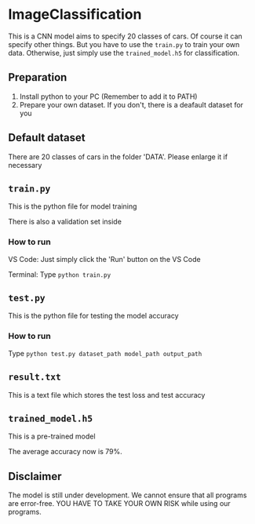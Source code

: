 # ImageClassification
This is a CNN model aims to specify 20 classes of cars. Of course it can specify other things. But you have to use the ```train.py``` to train your own data. Otherwise, just simply use the ```trained_model.h5``` for classification. 

## Preparation
1. Install python to your PC (Remember to add it to PATH)
2. Prepare your own dataset. If you don't, there is a deafault dataset for you

## Default dataset
There are 20 classes of cars in the folder 'DATA'. Please enlarge it if necessary

## ```train.py```
This is the python file for model training

There is also a validation set inside
### How to run
VS Code: Just simply click the 'Run' button on the VS Code

Terminal: Type ```python train.py```

## ```test.py```
This is the python file for testing the model accuracy
### How to run
Type ```python test.py dataset_path model_path output_path```

## ```result.txt```
This is a text file which stores the test loss and test accuracy

## ```trained_model.h5```
This is a pre-trained model

The average accuracy now is 79%.

## Disclaimer
The model is still under development. We cannot ensure that all programs are error-free. YOU HAVE TO TAKE YOUR OWN RISK while using our programs.
